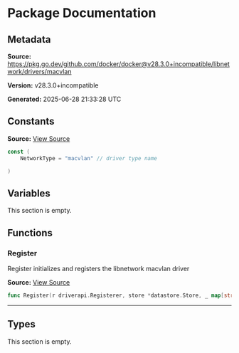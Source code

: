 # Package Documentation

## Metadata

**Source:** https://pkg.go.dev/github.com/docker/docker@v28.3.0+incompatible/libnetwork/drivers/macvlan

**Version:** v28.3.0+incompatible

**Generated:** 2025-06-28 21:33:28 UTC

## Constants

**Source:** [View Source](https://github.com/docker/docker/blob/v28.3.0/libnetwork/drivers/macvlan/macvlan.go#L16)

```go
const (
	NetworkType = "macvlan" // driver type name

)
```

## Variables

This section is empty.

## Functions

### Register

Register initializes and registers the libnetwork macvlan driver

**Source:** [View Source](https://github.com/docker/docker/blob/v28.3.0/libnetwork/drivers/macvlan/macvlan.go#L60)  

```go
func Register(r driverapi.Registerer, store *datastore.Store, _ map[string]interface{}) error
```

---

## Types

This section is empty.

